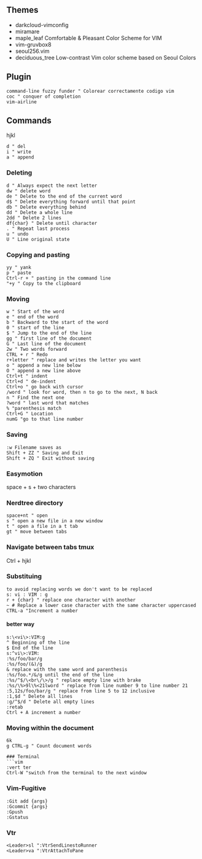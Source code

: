 ## Themes
- darkcloud-vimconfig
- miramare
- maple_leaf Comfortable & Pleasant Color Scheme for VIM
- vim-gruvbox8
- seoul256.vim
- deciduous_tree Low-contrast Vim color scheme based on Seoul Colors

## Plugin
```vim
command-line fuzzy funder " Colorear correctamente codigo vim
coc " conquer of completion
vim-airline
```
## Commands
hjkl
```vim
d " del
i " write
a " append
```
### Deleting
```vim
d " Always expect the next letter
dw " delete word
de " Delete to the end of the current word
d$ " Delete everything forward until that point
db " Delete everything behind
dd " Delete a whole line
2dd " Delete 2 lines
df{char} " Delete until character
. " Repeat last process
u " undo
U " Line original state
```
### Copying and pasting
```vim
yy " yank
p " paste
Ctrl-r + " pasting in the command line
"+y " Copy to the clipboard
```
### Moving
```vim
w " Start of the word
e " end of the word
b " Backward to the start of the word
0 " start of the line
$ " Jump to the end of the line
gg " first line of the document
G " Last line of the document
2w " Two words forward
CTRL + r " Redo
r+letter " replace and writes the letter you want
o " append a new line below
O " append a new line above
Ctrl+t " indent
Ctrl+d " de-indent
Ctrl+o " go back with cursor
/word " look for word, then n to go to the next, N back
n " Find the next one
?word " last word that matches
% "parenthesis match
Ctrl+G " Location
numG "go to that line number
```
### Saving
```vim
:w Filename saves as
Shift + ZZ " Saving and Exit
Shift + ZQ " Exit without saving
```
### Easymotion
space + s + two characters 

### Nerdtree directory
```vim
space+nt " open
s " open a new file in a new window 
t " open a file in a t tab
gt " move between tabs
```
### Navigate between tabs tmux
Ctrl + hjkl

### Substituing
```vim
to avoid replacing words we don't want to be replaced
s: vi : VIM : g 
r + {char} " replace one character with another
~ # Replace a lower case character with the same character uppercased 
CTRL-a "Increment a number
```

#### better way
```vim
s:\<vi\>:VIM:g
^ Beginning of the line
$ End of the line
s:^vi\>:VIM:
:%s/foo/bar/g
:%s/foo/(&)/g
& replace with the same word and parenthesis
:%s/foo.*/&/g until the end of the line
:%s/^$/\<br\/\>/g " replace empty line with brake
:%s/\%>9l\%<21lword " replace from line number 9 to line number 21
:5,12s/foo/bar/g " replace from line 5 to 12 inclusive
:1,$d " Delete all lines
:g/^$/d " Delete all empty lines
:retab
Ctrl + A increment a number
```
### Moving within the document 
```vim
6k
g CTRL-g " Count document words

### Terminal
```vim 
:vert ter
Ctrl-W "switch from the terminal to the next window
```

### Vim-Fugitive
```vim
:Git add {args}
:Gcommit {args}
:Gpush
:Gstatus
```

### Vtr
```vim
<Leader>sl ":VtrSendLinestoRunner
<Leader>va ":VtrAttachToPane
